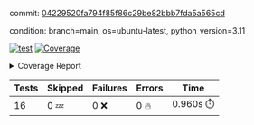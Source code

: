 commit: [04229520fa794f85f86c29be82bbb7fda5a565cd](https://github.com/rcmdnk/conf-finder/tree/04229520fa794f85f86c29be82bbb7fda5a565cd)

condition: branch=main, os=ubuntu-latest, python_version=3.11

[![test](https://github.com/rcmdnk/conf-finder/actions/workflows/test.yml/badge.svg)](https://github.com/rcmdnk/conf-finder/actions/runs/8487591316)
<a href="https://github.com/rcmdnk/conf-finder/blob/04229520fa794f85f86c29be82bbb7fda5a565cd/README.md"><img alt="Coverage" src="https://img.shields.io/badge/Coverage-93%25-brightgreen.svg" /></a><details><summary>Coverage Report </summary><table><tr><th>File</th><th>Stmts</th><th>Miss</th><th>Cover</th><th>Missing</th></tr><tbody><tr><td colspan="5"><b>src/conf_finder</b></td></tr><tr><td>&nbsp; &nbsp;<a href="https://github.com/rcmdnk/conf-finder/blob/04229520fa794f85f86c29be82bbb7fda5a565cd/src/conf_finder/conf_finder.py">conf_finder.py</a></td><td>102</td><td>8</td><td>92%</td><td><a href="https://github.com/rcmdnk/conf-finder/blob/04229520fa794f85f86c29be82bbb7fda5a565cd/src/conf_finder/conf_finder.py#L65-L67">65&ndash;67</a>, <a href="https://github.com/rcmdnk/conf-finder/blob/04229520fa794f85f86c29be82bbb7fda5a565cd/src/conf_finder/conf_finder.py#L76">76</a>, <a href="https://github.com/rcmdnk/conf-finder/blob/04229520fa794f85f86c29be82bbb7fda5a565cd/src/conf_finder/conf_finder.py#L81">81</a>, <a href="https://github.com/rcmdnk/conf-finder/blob/04229520fa794f85f86c29be82bbb7fda5a565cd/src/conf_finder/conf_finder.py#L141-L142">141&ndash;142</a>, <a href="https://github.com/rcmdnk/conf-finder/blob/04229520fa794f85f86c29be82bbb7fda5a565cd/src/conf_finder/conf_finder.py#L174">174</a></td></tr><tr><td><b>TOTAL</b></td><td><b>107</b></td><td><b>8</b></td><td><b>93%</b></td><td>&nbsp;</td></tr></tbody></table></details>

| Tests | Skipped | Failures | Errors | Time |
| ----- | ------- | -------- | -------- | ------------------ |
| 16 | 0 :zzz: | 0 :x: | 0 :fire: | 0.960s :stopwatch: |

